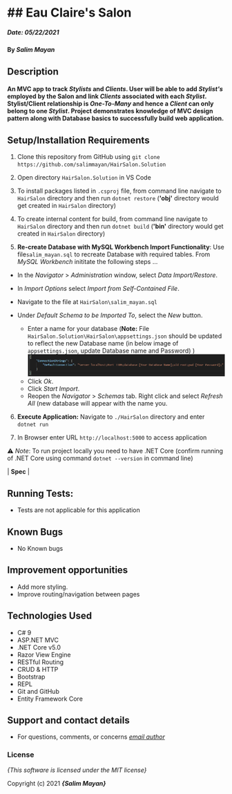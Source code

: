 
# ## Eau Claire's Salon

##### Date: **05/22/2021**

#### By **_Salim Mayan_**

## Description

#### An MVC app to track _Stylists_ and _Clients_. User will be able to add _Stylist's_ employed by the Salon and link _Clients_ associated with each _Stylist_.  Stylist/Client relationship is _One-To-Many_ and hence a _Client_ can only belong to one _Stylist_. Project demonstrates knowledge of MVC design pattern along with Database basics to successfully build web application. 

## Setup/Installation Requirements

1. Clone this repository from GitHub using `git clone https://github.com/salimmayan/HairSalon.Solution`

2. Open directory `HairSalon.Solution` in VS Code

3. To install packages listed in `.csproj` file, from command line navigate to `HairSalon`  directory and then run  `dotnet restore` (**'obj'** directory would get created in `HairSalon` directory)

4. To create internal content for build, from command line navigate to `HairSalon`  directory and then run  `dotnet build` (**'bin'** directory would get created in `HairSalon`  directory)

5. **Re-create Database with MySQL Workbench Import Functionality**: Use file`salim_mayan.sql` to recreate Database with required tables. From _MySQL Workbench_ inititate the following steps ...
-   In the  _Navigator_  >  _Administration_  window, select  _Data Import/Restore_.
    
-   In  _Import Options_  select  _Import from Self-Contained File_.
    
-   Navigate to the file at `HairSalon\salim_mayan.sql`
    
-   Under  _Default Schema to be Imported To_, select the  _New_  button.
    
    -   Enter a name for your database (**Note:** File `HairSalon.Solution\HairSalon\appsettings.json` should be updated to reflect the new Database name (in below image of `appsettings.json`, update Database name and Password) )
    ![Image of Console when order is placed](./HairSalon/wwwroot/img/appsettings_json_image.png)
    - Click  _Ok_.
    - Click  _Start Import_.
    - Reopen the  _Navigator_  >  _Schemas_  tab. Right click and select  _Refresh All_ (new database will appear with the name you.

6. **Execute Application:** Navigate to `./HairSalon` directory and enter `dotnet run`

7. In Browser enter URL `http://localhost:5000` to access application

⚠️  *Note*: To run project locally you need to have .NET Core (confirm running of .NET Core using command `dotnet --version` in command line)



| **Spec** |
## Running Tests:

-  Tests are not applicable for this application

## Known Bugs

* No Known bugs

## Improvement opportunities

* Add more styling.
* Improve routing/navigation between pages

## Technologies Used

-   C# 9
-   ASP.NET MVC
-   .NET Core v5.0
-   Razor View Engine
-   RESTful Routing
-   CRUD & HTTP
-   Bootstrap
-   REPL
-   Git and GitHub
-   Entity Framework Core

## Support and contact details

* For questions, comments, or concerns *[email author](mailto:mailsalim@gmail.com?subject=[GitHub])*


### License

*{This software is licensed under the MIT license}*

Copyright (c) 2021 **_{Salim Mayan}_**